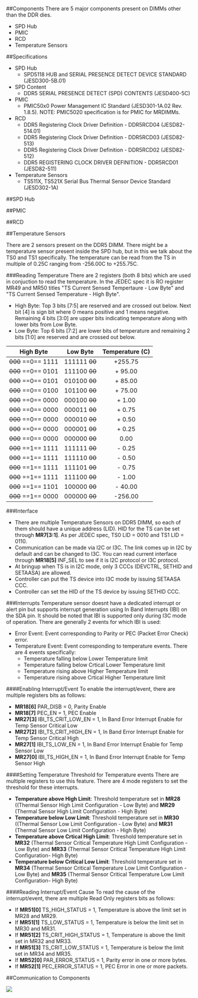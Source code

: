 ##Components
There are 5 major components present on DIMMs other than the DDR dies.

* SPD Hub
* PMIC
* RCD
* Temperature Sensors

##Specifications
* SPD Hub
    * SPD5118 HUB and SERIAL PRESENCE DETECT DEVICE STANDARD (JESD300-5B.01)
* SPD Content
    * DDR5 SERIAL PRESENCE DETECT (SPD) CONTENTS (JESD400-5C)
* PMIC
    * PMIC50x0 Power Management IC Standard (JESD301-1A.02 Rev. 1.8.5). NOTE: PMIC5020 specification is for PMIC for MRDIMMs.
* RCD
    * DDR5 Registering Clock Driver Definition - DDR5RCD04 (JESD82-514.01)
    * DDR5 Registering Clock Driver Definition - DDR5RCD03 (JESD82-513)
    * DDR5 Registering Clock Driver Definition - DDR5RCD02 (JESD82-512)
    * DDR5 REGISTERING CLOCK DRIVER DEFINITION - DDR5RCD01 (JESD82-511)
* Temperature Sensors
    * TS511X, TS521X Serial Bus Thermal Sensor Device Standard (JESD302-1A)


##SPD Hub

##PMIC

##RCD

##Temperature Sensors

There are 2 sensors present on the DDR5 DIMM. There might be a temperature sensor present inside the SPD hub, but in this we talk about the TS0 and TS1 specifically. The temperature can be read from the TS in multiple of 0.25C ranging from -256.00C to +255.75C.  

###Reading Temperature
There are 2 registers (both 8 bits) which are used in conjuction to read the temperature. In the JEDEC spec it is RO register MR49 and MR50 titles "TS Current Sensed Tempertaure - Low Byte" and "TS Current Sensed Temperature - High Byte".

* High Byte: Top 3 bits [7:5] are reserved and are crossed out below. Next bit [4] is sign bit where 0 means positive and 1 means negative. Remaining 4 bits [3:0] are upper bits indicating temperature along with lower bits from Low Byte.
* Low Byte: Top 6 bits [7:2] are lower bits of temperature and remaining 2 bits [1:0] are reserved and are crossed out below.

|High Byte| Low Byte | Temperature (C)|
|:-:|:-:|:-:|
| ~~000~~ ==0== 1111 | 111111 ~~00~~ | +255.75 |
| ~~000~~ ==0== 0101 | 111100 ~~00~~ | + 95.00 |
| ~~000~~ ==0== 0101 | 010100 ~~00~~ | + 85.00 |
| ~~000~~ ==0== 0100 | 101100 ~~00~~ | + 75.00 |
| ~~000~~ ==0== 0000 | 000100 ~~00~~ | +  1.00 |
| ~~000~~ ==0== 0000 | 000011 ~~00~~ | +  0.75 |
| ~~000~~ ==0== 0000 | 000010 ~~00~~ | +  0.50 |
| ~~000~~ ==0== 0000 | 000001 ~~00~~ | +  0.25 |
| ~~000~~ ==0== 0000 | 000000 ~~00~~ |    0.00 |
| ~~000~~ ==1== 1111 | 111111 ~~00~~ | -  0.25 |
| ~~000~~ ==1== 1111 | 111110 ~~00~~ | -  0.50 |
| ~~000~~ ==1== 1111 | 111101 ~~00~~ | -  0.75 |
| ~~000~~ ==1== 1111 | 111100 ~~00~~ | -  1.00 |
| ~~000~~ ==1== 1101 | 100000 ~~00~~ | - 40.00 |
| ~~000~~ ==1== 0000 | 000000 ~~00~~ | -256.00 |

###Interface

* There are multiple Temperature Sensors on DDR5 DIMM, so each of them should have a unique address (LID). HID for the TS can be set through **MR7[3:1]**. As per JEDEC spec, TS0 LID = 0010 and TS1 LID = 0110.
* Communication can be made via I2C or I3C. The link comes up in I2C by default and can be changed to I3C. You can read current interface through **MR18[5]** INF_SEL to see if it is I2C protocol or I3C protocol. 
* At bringup when TS is in I2C mode, only 3 CCCs (DEVCTRL, SETHID and SETAASA) are allowed.
* Controller can put the TS device into I3C mode by issuing SETAASA CCC.
* Controller can set the HID of the TS device by issuing SETHID CCC.


###Interrupts
Temperature sensor doesnt have a dedicated interrupt  or alert pin but supports interrupt generation using In Band Interrupts (IBI) on the SDA pin. It should be noted that IBI is supported only during I3C mode of operation. There are generally 2 events for which IBI is used:

* Error Event: Event corresponding to Parity or PEC (Packet Error Check) error.
* Temperature Event: Event corresponding to temperature events. There are 4 events specifically:
    * Temperature falling below Lower Temperature limit 
    * Temperature falling below Crtical Lower Temperature limit 
    * Temperature rising above Higher Temperature limit
    * Temperature rising above Crtical Higher Temperature limit

####Enabling Interrupt/Event
To enable the interrupt/event, there are multiple registers bits as follows:

* **MR18[6]** PAR_DISB = 0, Parity Enable
* **MR18[7]** PEC_EN = 1, PEC Enable
* **MR27[3]** IBI_TS_CRIT_LOW_EN = 1, In Band Error Interrupt Enable for Temp Sensor Critical Low
* **MR27[2]** IBI_TS_CRIT_HIGH_EN = 1, In Band Error Interrupt Enable for Temp Sensor Critical High
* **MR27[1]** IBI_TS_LOW_EN = 1, In Band Error Interrupt Enable for Temp Sensor Low
* **MR27[0]** IBI_TS_HIGH_EN = 1, In Band Error Interrupt Enable for Temp Sensor High
    
####Setting Temperature Threshold for Temperature events
There are multiple registers to use this feature. There are 4 mode registers to set the threshold for these interrupts.

* **Temperature above High Limit**: Threshold temperature set in **MR28** ((Thermal Sensor High Limit Configuration - Low Byte) and **MR29** (Thermal Sensor High Limit Configuration - High Byte)
* **Temperature below Low Limit**: Threshold temperature set in **MR30** ((Thermal Sensor Low Limit Configuration - Low Byte) and **MR31** (Thermal Sensor Low Limit Configuration - High Byte)
* **Temperature above Crtical High Limit**: Threshold temperature set in **MR32** (Thermal Sensor Critical Temperature High Limit Configuration - Low Byte) and **MR33** (Thermal Sensor Critical Temperature High Limit Configuration- High Byte)
* **Temperature below Critical Low Limit**: Threshold temperature set in **MR34** (Thermal Sensor Critical Temperature Low Limit Configuration - Low Byte) and **MR35** (Thermal Sensor Critical Temperature Low Limit Configuration- High Byte)

####Reading Interrupt/Event Cause
To read the cause of the interrupt/event, there are multiple Read Only registers bits as follows:

* If **MR51[0]** TS_HIGH_STATUS = 1, Temperature is above the limit set in MR28 and MR29.
* If **MR51[1]** TS_LOW_STATUS = 1, Temperature is below the limit set in MR30 and MR31.
* If **MR51[2]** TS_CRIT_HIGH_STATUS = 1, Temperature is above the limit set in MR32 and MR33.
* If **MR51[3]** TS_CRIT_LOW_STATUS = 1, Temperature is below the limit set in MR34 and MR35.
* If **MR52[0]** PAR_ERROR_STATUS = 1, Parity error in one or more bytes.
* If **MR52[1]** PEC_ERROR_STATUS = 1, PEC Error in one or more packets.


##Communication to Components


![](../images/dimm/ddr5_dimm_spd_connections.drawio)
